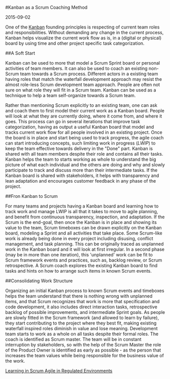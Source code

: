 #Kanban as a Scrum Coaching Method

2015-09-02

<!--- tags: management agile -->

One of the [Kanban](https://en.wikipedia.org/wiki/Kanban) founding principles is respecting of current team roles and responsibilities. Without demanding any change in the current process, Kanban helps visualize the current work flow as is, in a (digital or physical) board by using time and other project specific task categorization. 

##A Soft Start

Kanban can be used to more that model a Scrum Sprint board or personal activities of team members. It can also be used to coach an existing non-Scrum team towards a Scrum process. Different actors in a existing team having roles that match the waterfall development approach may resist the almost role-less Scrum development team approach. People are often not sure on what role they will fit in a Scrum team. Kanban can be used as a technique to help a team self-organize towards a Scrum team.

Rather than mentioning Scrum explicitly to an existing team, one can ask and coach them to first model their current work as a Kanban board. People will look at what they are currently doing, where it come from, and where it goes. This process can go in several iterations that improve task categorization, having as output a useful Kanban board that model and tracks current work flow for all people involved in an existing project. Once the board is in place and start being used to track progress, the agile coach can start introducing concepts, such limiting work in progress (*LWIP*) to keep the team effective towards delivery in the "Done" part. Kanban is shared with all team members despite their role and contains all their tasks. Kanban helps the team to starts working as whole to understand the big picture of what each individual and the others are doing and why and slowly participate to track and discuss more than their intermediate tasks. If the Kanban board is shared with stakeholders, it helps with transparency and lean adaptation and encourages customer feedback in any phase of the project.

##Fron Kanban to Scrum

For many teams and projects having a Kanban board and learning how to track work and manage LWIP is all that it takes to move to agile planning, and benefit from continuous transparency, inspection, and adaptation. If the Scrum is the end-goal, then once the Kanban is in place and showing its value to the team, Scrum timeboxes can be drawn explicitly on the Kanban board, modeling a Sprint and all activities that take place. Some Scrum-like work is already being done in every project including disusing, conflict management, and task planning. This can be originally traced as unplanned work in the Kanban board and it will look at first irregular. In a second phase (may be in more than one iteration), this 'unplanned' work can be fit to Scrum framework events and practices, such as, backlog review, or Scrum retrospective. A Scrum coach explores the existing Kanban board to find tasks and hints on how to arrange such items in known Scrum events.

##Consolidating Work Structure

Organizing an initial Kanban process to known Scrum events and timeboxes helps the team understand that there is nothing wrong with unplanned items, and that Scrum recognizes that work is more that specification and code development, it also includes direct interaction tasks, retrospective backlog of possible improvements, and intermediate Sprint goals. As people are slowly fitted in the Scrum framework (and allowed to learn by failure), they start contributing to the project where they best fit, making existing waterfall inspired roles diminish in value and lose meaning. Development team starts to work as a whole on all tasks despite their formal roles. The coach is identified as Scrum master. The team will be in constant interruption by stakeholders, so with the help of the Scrum Master the role of the Product Owner is identified as early as possible - as the person that increases the team values while being responsible for the business value of the work. 

<ins class='nfooter'><a rel='prev' id='fprev' href='#blog/2015/2015-09-04-Learning-in-Scrum.md'>Learning in Scrum</a> <a rel='next' id='fnext' href='#blog/2015/2015-08-31-Agile-in-Regulated-Environments.md'>Agile in Regulated Environments</a></ins>
